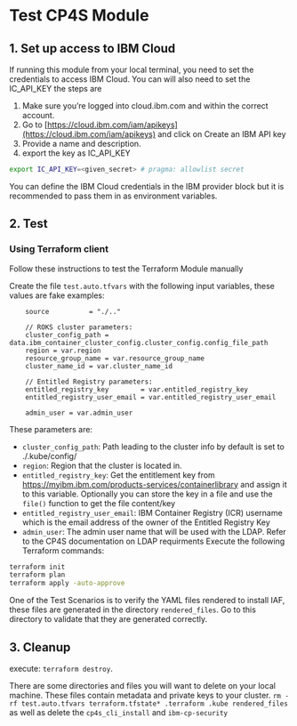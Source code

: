 # Test CP4S Module

## 1. Set up access to IBM Cloud

If running this module from your local terminal, you need to set the credentials to access IBM Cloud. You can will also need to set the IC_API_KEY the steps are

1. Make sure you’re logged into cloud.ibm.com and within the correct account.
2. Go to [https://cloud.ibm.com/iam/apikeys](https://cloud.ibm.com/iam/apikeys) and click on Create an IBM API key
3. Provide a name and description.
4. export the key as IC_API_KEY

``` bash
export IC_API_KEY=<given_secret> # pragma: allowlist secret
```

You can define the IBM Cloud credentials in the IBM provider block but it is recommended to pass them in as environment variables.

## 2. Test

### Using Terraform client

Follow these instructions to test the Terraform Module manually

Create the file `test.auto.tfvars` with the following input variables, these values are fake examples:

```hcl
    source          = "./.."

    // ROKS cluster parameters:
    cluster_config_path = data.ibm_container_cluster_config.cluster_config.config_file_path
    region = var.region
    resource_group_name = var.resource_group_name
    cluster_name_id = var.cluster_name_id

    // Entitled Registry parameters:
    entitled_registry_key        = var.entitled_registry_key
    entitled_registry_user_email = var.entitled_registry_user_email

    admin_user = var.admin_user
```

These parameters are:

- `cluster_config_path`: Path leading to the cluster info by default is set to ./.kube/config/
- `region`: Region that the cluster is located in.
- `entitled_registry_key`: Get the entitlement key from https://myibm.ibm.com/products-services/containerlibrary and assign it to this variable. Optionally you can store the key in a file and use the `file()` function to get the file content/key
- `entitled_registry_user_email`: IBM Container Registry (ICR) username which is the email address of the owner of the Entitled Registry Key
- `admin_user`: The admin user name that will be used with the LDAP.  Refer to the CP4S documentation on LDAP requirments
Execute the following Terraform commands:

```bash
terraform init
terraform plan
terraform apply -auto-approve
```

One of the Test Scenarios is to verify the YAML files rendered to install IAF, these files are generated in the directory `rendered_files`. Go to this directory to validate that they are generated correctly.

## 3. Cleanup

 execute: `terraform destroy`.

There are some directories and files you will want to delete on your local machine.  These files contain metadata and private keys to your cluster. `rm -rf test.auto.tfvars terraform.tfstate* .terraform .kube rendered_files` as well as delete the `cp4s_cli_install` and `ibm-cp-security`
